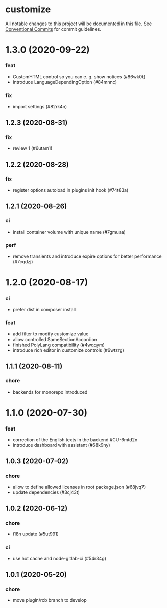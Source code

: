 # customize

All notable changes to this project will be documented in this file.
See [Conventional Commits](https://conventionalcommits.org) for commit guidelines.

# 1.3.0 (2020-09-22)


### feat

* CustomHTML control so you can e. g. show notices (#86wk0t)
* introduce LanguageDependingOption (#84mnnc)


### fix

* import settings (#82rk4n)





## 1.2.3 (2020-08-31)


### fix

* review 1 (#6utam1)





## 1.2.2 (2020-08-28)


### fix

* register options autoload in plugins init hook (#74t83a)





## 1.2.1 (2020-08-26)


### ci

* install container volume with unique name (#7gmuaa)


### perf

* remove transients and introduce expire options for better performance (#7cqdzj)





# 1.2.0 (2020-08-17)


### ci

* prefer dist in composer install


### feat

* add filter to modify customize value
* allow controlled SameSectionAccordion
* finished PolyLang compatibility (#4wqqym)
* introduce rich editor in customize controls (#6wtzrg)





## 1.1.1 (2020-08-11)


### chore

* backends for monorepo introduced





# 1.1.0 (2020-07-30)


### feat

* correction of the English texts in the backend #CU-6mtd2n
* introduce dashboard with assistant (#68k9ny)





## 1.0.3 (2020-07-02)


### chore

* allow to define allowed licenses in root package.json (#68jvq7)
* update dependencies (#3cj43t)





## 1.0.2 (2020-06-12)


### chore

* i18n update (#5ut991)


### ci

* use hot cache and node-gitlab-ci (#54r34g)





## 1.0.1 (2020-05-20)


### chore

* move plugin/rcb branch to develop
